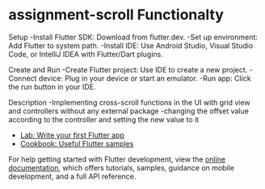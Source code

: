 # assignment-scroll Functionalty

Setup
-Install Flutter SDK: Download from flutter.dev.
-Set up environment: Add Flutter to system path.
-Install IDE: Use Android Studio, Visual Studio Code, or IntelliJ IDEA with Flutter/Dart plugins.

Create and Run
-Create Flutter project: Use IDE to create a new project.
-Connect device: Plug in your device or start an emulator.
-Run app: Click the run button in your IDE.


Description
-Implementing cross-scroll functions in the UI with grid view and controllers without any external package
-changing the offset value according to the controller and setting the new value to it






- [Lab: Write your first Flutter app](https://docs.flutter.dev/get-started/codelab)
- [Cookbook: Useful Flutter samples](https://docs.flutter.dev/cookbook)

For help getting started with Flutter development, view the
[online documentation](https://docs.flutter.dev/), which offers tutorials,
samples, guidance on mobile development, and a full API reference.
